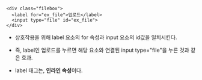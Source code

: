 
```

<div class="filebox">
  <label for="ex_file">업로드</label>
  <input type="file" id="ex_file">
</div>
```

- 상호작용을 위해 label 요소의 for 속성과 input 요소의 id값을 일치시킨다. 

- 즉, label인 업로드를 누르면 해당 요소와 연결된 input type="file"을 누른 것과 같은 효과. 

- label 태그는, **인라인 속성**이다. 
